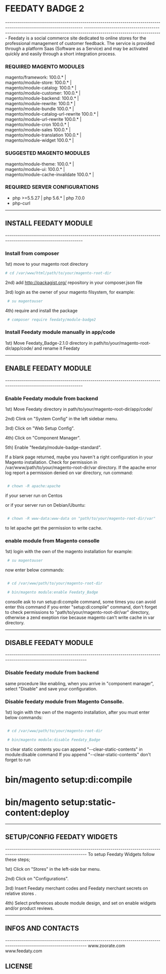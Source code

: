 <h1> FEEDATY BADGE 2</h1>
---------------------------------------------------------------------------------------------------------------------
---------------------------------------------------------------------------------------------------------------------
Feedaty is a social commerce site dedicated to online stores for the professional management of customer feedback. 
The service is provided through a platform Saas (Software as a Service) and may be activated quickly and easily through a short integration process.

<h3>  REQUIRED MAGENTO MODULES </h3>

magento/framework: 					100.0.* | <br/>
magento/module-store: 				100.0.* | <br/>
magento/module-catalog: 			100.0.* | <br/>
magento/module-customer: 			100.0.* | <br/>
magento/module-backend: 			100.0.* | <br/>
magento/module-rewrite: 			100.0.* | <br/>
magento/module-bundle				100.0.* | <br/>
magento/module-catalog-url-rewrite	100.0.* | <br/>
magento/module-url-rewrite 			100.0.* | <br/>
magento/module-cron					100.0.* | <br/>
magento/module-sales				100.0.* | <br/>
magento/module-translation			100.0.* | <br/>
magento/module-widget				100.0.* | <br/>

<h3>  SUGGESTED MAGENTO MODULES </h3>

magento/module-theme: 				100.0.* | <br/>
magento/module-ui: 					100.0.* | <br/>
magento/module-cache-invalidate		100.0.* | <br/>

<h3> REQUIRED SERVER CONFIGURATIONS </h3>

- php >=5.5.27 | php 5.6.* | php 7.0.0
- php-curl 


---------------------------------------------------------------------------------------------------------------------
<h2> INSTALL FEEDATY MODULE </h2>
---------------------------------------------------------------------------------------------------------------------
<h3> Install from composer </h3>

1st) move to your magento root directory
 ```bash
 # cd /var/www/html/path/to/your/magento-root-dir

```

2nd) add http://packagist.org/ repository in your composer.json file

3rd) login as the owner of your magento filsystem, for example:
```bash
 # su magentouser
```
4th) require and install the package

```bash
 # composer require feedaty/module-badge2

```
 
<h3> Install Feedaty module manually in app/code </h3>

1st) Move Feedaty_Badge-2.1.0 directory in path/to/your/magento-root-dir/app/code/ and rename it Feedaty


---------------------------------------------------------------------------------------------------------------------
<h2> ENABLE FEEDATY MODULE </h2>
---------------------------------------------------------------------------------------------------------------------
<h3> Enable Feedaty module from backend </h3>

1st) Move Feedaty directory in path/to/your/magento-root-dir/app/code/

2nd) Clink on "System Config" in the left sidebar menu.

3rd) Click on "Web Setup Config".

4th) Click on "Component Manager".

5th) Enable "feedaty/module-badge-standard".

If a blank page returned, maybe you haven't a right configuration in your
Magento installation.
Check for permission in /var/www/path/to/your/magento-root-dir/var directory.
If the apache error log report a permission denied on var 
directory, run command:

```bash

 # chown -R apache:apache 

```
if your server run on Centos

or if your server run on Debian/Ubuntu:

```bash

 # chown -R www-data:www-data on "path/to/your/magento-root-dir/var"

```

 to let apache get the permission to write cache.

<h3> enable module from Magento consolle </h3>
1st) login with the own of the magento installation for example:

```bash
 # su magentouser
```

now enter below commands:

```bash

 # cd /var/www/path/to/your/magento-root-dir

 # bin/magento module:enable Feedaty_Badge

```
 consolle ask to run setup:di:compile command, some times you can avoid enter this command
 if you enter "setup:di:compile" command, don't forget to check permissions to 
 "path/to/your/magento-root-dir/var" directory, otherwise a zend exeption rise
 because magento can't write cache in var directory.

-----------------------------------------------------------------------------------------------------------------------
<h2> DISABLE FEEDATY MODULE </h2>
-----------------------------------------------------------------------------------------------------------------------
<h3> Disable feedaty module from backend</h3>

same procedure like enabling, when you arrive in "component manager", select "Disable" and save your configuration.

<h3> Disable feedaty module from Magento Consolle. </h3>

1st) login with the own of the magento installation, after you must enter below commands:
```bash

 # cd /var/www/path/to/your/magento-root-dir

 # bin/magento module:disable Feedaty_Badge

```

to clear static contents you can append "--clear-static-contents" in module:disable command
If you append "--clear-static-contents" don't forget to run

 # bin/magento setup:di:compile
 # bin/magento setup:static-content:deploy
-----------------------------------------------------------------------------------------------------------------------
<h2> SETUP/CONFIG FEEDATY WIDGETS </h2>
-----------------------------------------------------------------------------------------------------------------------
To setup Feedaty Widgets follow these steps;

1st) Click on "Stores" in the left-side bar menu.

2nd) Click on "Configurations".

3rd) Insert Feedaty merchant codes and Feedaty merchant secrets on relative stores .

4th) Select preferences aboute module design, and set on enable widgets and/or product reviews.

-----------------------------------------------------------------------------------------------------------------------
<h2> INFOS AND CONTACTS </h2>
-----------------------------------------------------------------------------------------------------------------------
www.zoorate.com
www.feedaty.com

<h2> LICENSE </h2>


